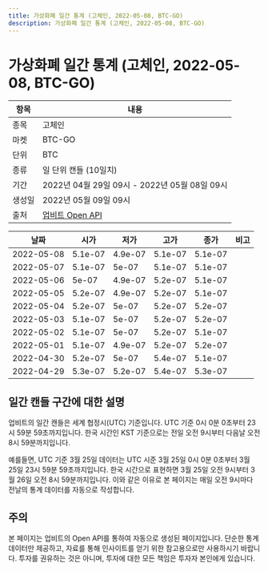 ```yaml
---
title: 가상화폐 일간 통계 (고체인, 2022-05-08, BTC-GO)
description: 가상화폐 일간 통계 (고체인, 2022-05-08, BTC-GO)
---
```



가상화폐 일간 통계 (고체인, 2022-05-08, BTC-GO)
===

|항목|내용|
|--|--|
|종목|고체인|
|마켓|BTC-GO|
|단위|BTC|
|종류|일 단위 캔들 (10일치)|
|기간|2022년 04월 29일 09시 - 2022년 05월 08일 09시|
|생성일|2022년 05월 09일 09시|
|출처|[업비트 Open API](https://docs.upbit.com)|


|날짜|시가|저가|고가|종가|비고|
|--|--|--|--|--|--|
|2022-05-08|5.1e-07|4.9e-07|5.1e-07|5.1e-07|    |
|2022-05-07|5.1e-07|5e-07|5.1e-07|5.1e-07|    |
|2022-05-06|5e-07|4.9e-07|5.2e-07|5.1e-07|    |
|2022-05-05|5.2e-07|4.9e-07|5.2e-07|5.1e-07|    |
|2022-05-04|5.2e-07|5e-07|5.2e-07|5.2e-07|    |
|2022-05-03|5.1e-07|5e-07|5.2e-07|5.2e-07|    |
|2022-05-02|5.1e-07|5e-07|5.2e-07|5.1e-07|    |
|2022-05-01|5.1e-07|4.9e-07|5.2e-07|5.2e-07|    |
|2022-04-30|5.2e-07|5e-07|5.4e-07|5.1e-07|    |
|2022-04-29|5.3e-07|5.2e-07|5.4e-07|5.3e-07|    |


일간 캔들 구간에 대한 설명
---


업비트의 일간 캔들은 세계 협정시(UTC) 기준입니다. 
UTC 기준 0시 0분 0초부터 23시 59분 59초까지입니다. 
한국 시간인 KST 기준으로는 전일 오전 9시부터 다음날 오전 8시 59분까지입니다. 


예를들면, UTC 기준 3월 25일 데이터는 UTC 시준 3월 25일 0시 0분 0초부터 3월 25일 23시 59분 59초까지입니다. 
한국 시간으로 표현하면 3월 25일 오전 9시부터 3월 26일 오전 8시 59분까지입니다. 
이와 같은 이유로 본 페이지는 매일 오전 9시마다 전날의 통계 데이터를 자동으로 작성합니다. 


주의
---


본 페이지는 업비트의 Open API를 통하여 자동으로 생성된 페이지입니다. 
단순한 통계 데이터만 제공하고, 자료를 통해 인사이트를 얻기 위한 참고용으로만 사용하시기 바랍니다. 
투자를 권유하는 것은 아니며, 투자에 대한 모든 책임은 투자자 본인에게 있습니다. 
